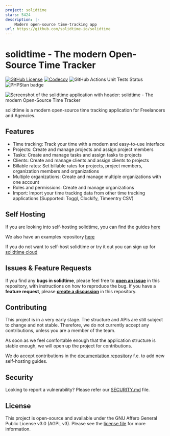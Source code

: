 ```yaml
---
project: solidtime
stars: 5424
description: |-
    Modern open-source time-tracking app
url: https://github.com/solidtime-io/solidtime
---
```


# solidtime - The modern Open-Source Time Tracker

[![GitHub License](https://img.shields.io/github/license/solidtime-io/solidtime?style=flat-square)](https://github.com/solidtime-io/solidtime/blob/main/LICENSE.md)
[![Codecov](https://img.shields.io/codecov/c/github/solidtime-io/solidtime?style=flat-square&logo=codecov)](https://codecov.io/gh/solidtime-io/solidtime)
![GitHub Actions Unit Tests Status](https://img.shields.io/github/actions/workflow/status/solidtime-io/solidtime/phpunit.yml?style=flat-square)
![PHPStan badge](https://img.shields.io/badge/PHPStan-Level_7-blue?style=flat-square&color=blue)

![Screenshot of the solidtime application with header: solidtime - The modern Open-Source Time Tracker](docs/solidtime-banner.png "solidtime Banner")

solidtime is a modern open-source time tracking application for Freelancers and Agencies.

## Features

 - Time tracking: Track your time with a modern and easy-to-use interface
 - Projects: Create and manage projects and assign project members
 - Tasks: Create and manage tasks and assign tasks to projects
 - Clients: Create and manage clients and assign clients to projects
 - Billable rates: Set billable rates for projects, project members, organization members and organizations 
 - Multiple organizations: Create and manage multiple organizations with one account
 - Roles and permissions: Create and manage organizations
 - Import: Import your time tracking data from other time tracking applications (Supported: Toggl, Clockify, Timeentry CSV)

## Self Hosting

If you are looking into self-hosting solidtime, you can find the guides [here](https://docs.solidtime.io/self-hosting/intro)

We also have an examples repository [here](https://github.com/solidtime-io/self-hosting-examples)

If you do not want to self-host solidtime or try it out you can sign up for [solidtime cloud](https://www.solidtime.io/)

## Issues & Feature Requests

If you find any **bugs in solidtime**, please feel free to [**open an issue**](https://github.com/solidtime-io/solidtime/issues/new) in this repository, with instructions on how to reproduce the bug. 
If you have a **feature request**, please [**create a discussion**](https://github.com/solidtime-io/solidtime/discussions/new?category=feature-requests) in this repository.

## Contributing

This project is in a very early stage. The structure and APIs are still subject to change and not stable. 
Therefore, we do not currently accept any contributions, unless you are a member of the team.

As soon as we feel comfortable enough that the application structure is stable enough, we will open up the project for contributions.

We do accept contributions in the [documentation repository](https://github.com/solidtime-io/docs) f.e. to add new self-hosting guides.

## Security

Looking to report a vulnerability? Please refer our [SECURITY.md](./SECURITY.md) file.

## License

This project is open-source and available under the GNU Affero General Public License v3.0 (AGPL v3). Please see the [license file](LICENSE.md) for more information.

